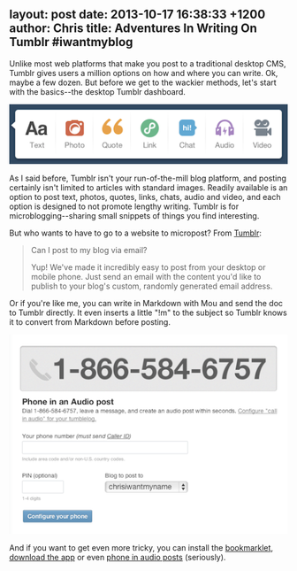 layout: post
date: 2013-10-17 16:38:33 +1200
author: Chris
title: Adventures In Writing On Tumblr #iwantmyblog
----

<!-- excerpt -->

Unlike most web platforms that make you post to a traditional desktop CMS, Tumblr gives users a million options on how and where you can write. Ok, maybe a few dozen. But before we get to the wackier methods, let's start with the basics--the desktop Tumblr dashboard.

<!-- /excerpt -->

![Screen Shot 2013-10-16 at 15.39.44.png](/media/2013-10-17-Screen_Shot_2013-10-16_at_15.39.44.png)

As I said before, Tumblr isn't your run-of-the-mill blog platform, and posting certainly isn't limited to articles with standard images. Readily available is an option to post text, photos, quotes, links, chats, audio and video, and each option is designed to not promote lengthy writing. Tumblr is for microblogging--sharing small snippets of things you find interesting. 

But who wants to have to go to a website to micropost? From [Tumblr](http://www.tumblr.com/docs/en/email_publishing):

> Can I post to my blog via email?
>
> Yup! We've made it incredibly easy to post from your desktop or mobile phone. Just send an email with the content you'd like to publish to your blog's custom, randomly generated email address.

Or if you're like me, you can write in Markdown with Mou and send the doc to Tumblr directly. It even inserts a little "!m" to the subject so Tumblr knows it to convert from Markdown before posting. 

![Screen Shot 2013-10-16 at 20.26.50.png](/media/2013-10-17-Screen_Shot_2013-10-16_at_20.26.50.png)

And if you want to get even more tricky, you can install the [bookmarklet](http://www.tumblr.com/apps), [download the app](https://itunes.apple.com/us/app/tumblr/id305343404#_=_) or even [phone in audio posts](http://www.tumblr.com/tips) (seriously).
